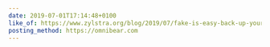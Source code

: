 ```yaml
---
date: 2019-07-01T17:14:48+0100
like_of: https://www.zylstra.org/blog/2019/07/fake-is-easy-back-up-your-words-with-hyperlinks/
posting_method: https://omnibear.com
---
```

